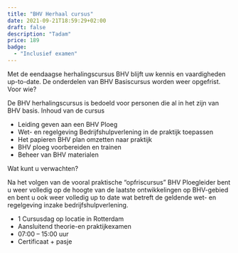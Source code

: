 ```yaml
---
title: "BHV Herhaal cursus"
date: 2021-09-21T18:59:29+02:00
draft: false
description: "Tadam"
price: 189
badge:
  - "Inclusief examen"
---
```


Met de eendaagse herhalingscursus BHV blijft uw kennis en vaardigheden up-to-date. De onderdelen van BHV Basiscursus worden weer opgefrist.
Voor wie?

De BHV herhalingscursus is bedoeld voor personen die al in het zijn van BHV basis.
Inhoud van de cursus

- Leiding geven aan een BHV Ploeg
- Wet- en regelgeving Bedrijfshulpverlening in de praktijk toepassen
- Het papieren BHV plan omzetten naar praktijk
- BHV ploeg voorbereiden en trainen
- Beheer van BHV materialen

Wat kunt u verwachten?

Na het volgen van de vooral praktische “opfriscursus” BHV Ploegleider bent u weer volledig op de hoogte van de laatste ontwikkelingen op BHV-gebied en bent u ook weer volledig up to date wat betreft de geldende wet- en regelgeving inzake bedrijfshulpverlening.

- 1 Cursusdag op locatie in Rotterdam
- Aansluitend theorie-en praktijkexamen
- 07:00 – 15:00 uur
- Certificaat + pasje
